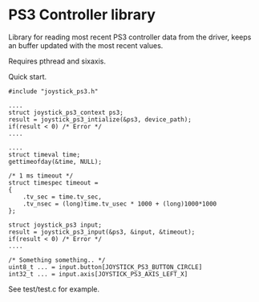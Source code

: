 # PS3 Controller library

Library for reading most recent PS3 controller data from the driver, keeps an buffer updated with the most recent values.

Requires pthread and sixaxis.

Quick start.

    #include "joystick_ps3.h"

    ....
    struct joystick_ps3_context ps3;
    result = joystick_ps3_intialize(&ps3, device_path);
    if(result < 0) /* Error */
    ....

    ....
    struct timeval time;
    gettimeofday(&time, NULL);

    /* 1 ms timeout */
    struct timespec timeout =
    {
    	.tv_sec = time.tv_sec,
    	.tv_nsec = (long)time.tv_usec * 1000 + (long)1000*1000
    };

    struct joystick_ps3 input;
    result = joystick_ps3_input(&ps3, &input, &timeout);
    if(result < 0) /* Error */
    ....

    /* Something something.. */
    uint8_t ... = input.button[JOYSTICK_PS3_BUTTON_CIRCLE]
    int32_t ... = input.axis[JOYSTICK_PS3_AXIS_LEFT_X]


See test/test.c for example.  
